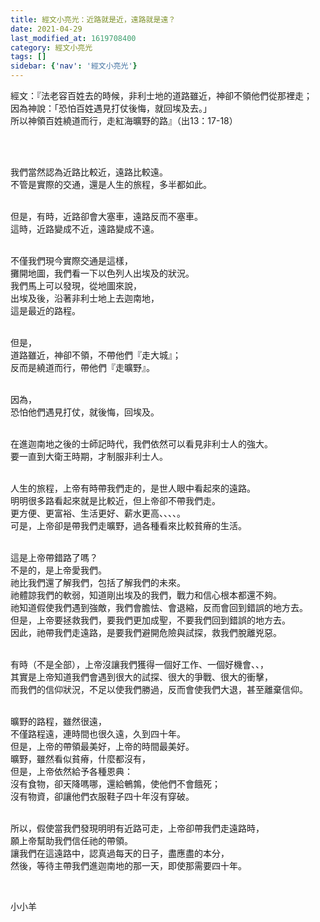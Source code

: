 ```yaml
---
title: 經文小亮光：近路就是近，遠路就是遠？
date: 2021-04-29
last_modified_at: 1619708400
category: 經文小亮光
tags: []
sidebar: {'nav': '經文小亮光'}
---
```


<p>經文：『法老容百姓去的時候，非利士地的道路雖近，神卻不領他們從那裡走；<br/>
因為神說：「恐怕百姓遇見打仗後悔，就回埃及去。」<br/>
所以神領百姓繞道而行，走紅海曠野的路』（出13：17-18）</p>
<p> </p>
<p><br/>
我們當然認為近路比較近，遠路比較遠。<br/>
不管是實際的交通，還是人生的旅程，多半都如此。</p>
<p><br/>
但是，有時，近路卻會大塞車，遠路反而不塞車。<br/>
這時，近路變成不近，遠路變成不遠。</p>
<p><br/>
不僅我們現今實際交通是這樣，<br/>
攤開地圖，我們看一下以色列人出埃及的狀況。<br/>
我們馬上可以發現，從地圖來說，<br/>
出埃及後，沿著非利士地上去迦南地，<br/>
這是最近的路程。</p>
<p><br/>
但是，<br/>
道路雖近，神卻不領，不帶他們『走大城』；<br/>
反而是繞道而行，帶他們『走曠野』。</p>
<p><br/>
因為，<br/>
恐怕他們遇見打仗，就後悔，回埃及。</p>
<p><br/>
在進迦南地之後的士師記時代，我們依然可以看見非利士人的強大。<br/>
要一直到大衛王時期，才制服非利士人。</p>
<p><br/>
人生的旅程，上帝有時帶我們走的，是世人眼中看起來的遠路。<br/>
明明很多路看起來就是比較近，但上帝卻不帶我們走。<br/>
更方便、更富裕、生活更好、薪水更高、、、、。<br/>
可是，上帝卻是帶我們走曠野，過各種看來比較貧瘠的生活。</p>
<p><br/>
這是上帝帶錯路了嗎？<br/>
不是的，是上帝愛我們。<br/>
祂比我們還了解我們，包括了解我們的未來。<br/>
祂體諒我們的軟弱，知道剛出埃及的我們，戰力和信心根本都還不夠。<br/>
祂知道假使我們遇到強敵，我們會膽怯、會退縮，反而會回到錯誤的地方去。<br/>
但是，上帝要拯救我們，要我們更加成聖，不要我們回到錯誤的地方去。<br/>
因此，祂帶我們走遠路，是要我們避開危險與試探，救我們脫離兇惡。</p>
<p><br/>
有時（不是全部），上帝沒讓我們獲得一個好工作、一個好機會、、，<br/>
其實是上帝知道我們會遇到很大的試探、很大的爭戰、很大的衝擊，<br/>
而我們的信仰狀況，不足以使我們勝過，反而會使我們大退，甚至離棄信仰。</p>
<p><br/>
曠野的路程，雖然很遠，<br/>
不僅路程遠，連時間也很久遠，久到四十年。<br/>
但是，上帝的帶領最美好，上帝的時間最美好。<br/>
曠野，雖然看似貧瘠，什麼都沒有，<br/>
但是，上帝依然給予各種恩典：<br/>
沒有食物，卻天降嗎哪，還給鵪鶉，使他們不會餓死；<br/>
沒有物資，卻讓他們衣服鞋子四十年沒有穿破。</p>
<p><br/>
所以，假使當我們發現明明有近路可走，上帝卻帶我們走遠路時，<br/>
願上帝幫助我們信任祂的帶領。<br/>
讓我們在這遠路中，認真過每天的日子，盡應盡的本分，<br/>
然後，等待主帶我們進迦南地的那一天，即使那需要四十年。</p>
<p> </p>
<p>小小羊</p>
<p> </p>
<p> </p>

